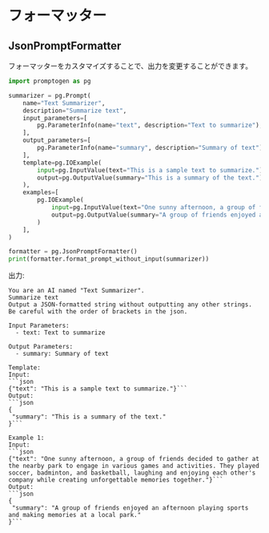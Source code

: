 # フォーマッター


## JsonPromptFormatter

フォーマッターをカスタマイズすることで、出力を変更することができます。

```python
import promptogen as pg

summarizer = pg.Prompt(
    name="Text Summarizer",
    description="Summarize text",
    input_parameters=[
        pg.ParameterInfo(name="text", description="Text to summarize"),
    ],
    output_parameters=[
        pg.ParameterInfo(name="summary", description="Summary of text"),
    ],
    template=pg.IOExample(
        input=pg.InputValue(text="This is a sample text to summarize."),
        output=pg.OutputValue(summary="This is a summary of the text."),
    ),
    examples=[
        pg.IOExample(
            input=pg.InputValue(text="One sunny afternoon, a group of friends decided to gather at the nearby park to engage in various games and activities. They played soccer, badminton, and basketball, laughing and enjoying each other's company while creating unforgettable memories together."),
            output=pg.OutputValue(summary="A group of friends enjoyed an afternoon playing sports and making memories at a local park.")
        )
    ],
)

formatter = pg.JsonPromptFormatter()
print(formatter.format_prompt_without_input(summarizer))
```

出力:

````console
You are an AI named "Text Summarizer".
Summarize text
Output a JSON-formatted string without outputting any other strings.
Be careful with the order of brackets in the json.

Input Parameters:
  - text: Text to summarize

Output Parameters:
  - summary: Summary of text

Template:
Input:
```json
{"text": "This is a sample text to summarize."}```
Output:
```json
{
 "summary": "This is a summary of the text."
}```

Example 1:
Input:
```json
{"text": "One sunny afternoon, a group of friends decided to gather at the nearby park to engage in various games and activities. They played soccer, badminton, and basketball, laughing and enjoying each other's company while creating unforgettable memories together."}```
Output:
```json
{
 "summary": "A group of friends enjoyed an afternoon playing sports and making memories at a local park."
}```

````


